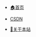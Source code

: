 * [🏠首页](https://mouday.github.io/hao123/)

* [CSDN](https://mouday.github.io/LearningNote/)

* [🙎关于本站](https://mouday.github.io/front-end-demo/)

<!-- * [SpringBoot Demo](https://mouday.github.io/spring-boot-demo/) -->

<!-- * [个人网站](https://www.pengshiyu.com/) -->

<!-- * 学习路线图
    * [Web前端学习路线图](/blog/javascript/javascript-learn-road.md)
    * [Java学习路线图](/blog/java/java-learn-road.md)


* 博客站点
    * [GitHub](https://github.com/mouday)

    * [CSDN](https://pengshiyu.blog.csdn.net/)

    * [51CTO](https://blog.51cto.com/u_13567403)
    
    * [稀土掘金](https://juejin.cn/user/3104676568106567)

    * [知乎](https://www.zhihu.com/people/pengshiyu)
    
    * [华为云](https://bbs.huaweicloud.com/community/usersnew/id_1628242835316833)
    
    * [阿里云](https://developer.aliyun.com/group/pengshiyu) -->